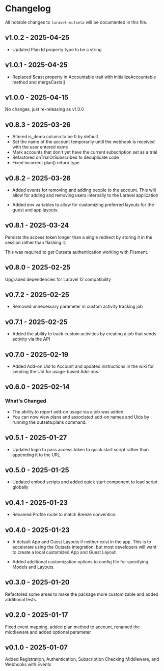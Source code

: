 # Changelog

All notable changes to `laravel-outseta` will be documented in this file.

## v1.0.2 - 2025-04-25

- Updated Plan Id property type to be a string

## v1.0.1 - 2025-04-25

- Replaced $cast property in Accountable trait with initializeAccountable method and mergeCasts()

## v1.0.0 - 2025-04-15

No changes, just re-releasing as  v1.0.0

## v0.8.3 - 2025-03-26

* Altered is_demo column to be 0 by default
* Set the name of the account temporarily until the webhook is received with the user entered name
* Mark accounts that don't yet have the current subscription set as a trial
* Refactored onTrialOrSubscribed to deduplicate code
* Fixed incorrect plan() return type

## v0.8.2 - 2025-03-26

+ Added events for removing and adding people to the account. This will allow for adding and removing users internally to the Laravel application

* Added env variables to allow for customizing preferred layouts for the guest and app layouts.

## v0.8.1 - 2025-03-24

Persists the access token longer than a single redirect by storing it in the session rather than flashing it.

This was required to get Outseta authentication working with Filament.

## v0.8.0 - 2025-02-25

Upgraded dependencies for Laravel 12 compatibility

## v0.7.2 - 2025-02-25

* Removed unnecessary parameter in custom activity tracking job

## v0.7.1 - 2025-02-25

* Added the ability to track custom activities by creating a job that sends activity via the API

## v0.7.0 - 2025-02-19

* Added Add-on Uid to Account and updated instructions in the wiki for sending the Uid for usage-based Add-ons.

## v0.6.0 - 2025-02-14

### What's Changed

- The ability to report add-on usage via a job was added.
- You can now view plans and associated add-on names and Uids by running the outseta:plans command.

## v0.5.1 - 2025-01-27

* Updated login to pass access token to quick start script rather than appending it to the URL

## v0.5.0 - 2025-01-25

* Updated embed scripts and added quick start component to load script globally

## v0.4.1 - 2025-01-23

* Renamed Profile route to match Breeze convention.

## v0.4.0 - 2025-01-23

+ A default App and Guest Layouts if neither exist in the app. This is to accelerate using the Outseta integration, but most developers will want to create a local customized App and Guest Layout.

* Added additional customization options to config file for specifying Models and Layouts.

## v0.3.0 - 2025-01-20

Refactored some areas to make the package more customizable and added additional tests.

## v0.2.0 - 2025-01-17

Fixed event mapping, added plan method to account, renamed the middleware and added optional parameter

## v0.1.0 - 2025-01-07

Added Registration, Authentication, Subscription Checking Middleware, and Webhooks with Events
